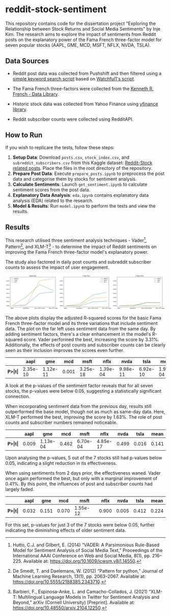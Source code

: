 # reddit-stock-sentiment

This repository contains code for the dissertation project "Exploring the Relationship between Stock Returns and Social Media Sentiments" by Inje Kim. The research aims to explore the impact of sentiments from Reddit posts on the explanatory power of the Fama French three-factor model for seven popular stocks (AAPL, GME, MCD, MSFT, NFLX, NVDA, TSLA).

## Data Sources

* Reddit post data was collected from Pushshift and then filtered using a [simple keyword search script](https://github.com/injekim/PushshiftDumps) based on [Watchful1's script](https://github.com/Watchful1/PushshiftDumps).

* The Fama French three-factors were collected from the [Kenneth R. French - Data Library](https://mba.tuck.dartmouth.edu/pages/faculty/ken.french/data_library.html).

* Historic stock data was collected from Yahoo Finance using [yfinance library](https://github.com/ranaroussi/yfinance).

* Reddit subscriber counts were collected using RedditAPI.

## How to Run

If you wish to replicare the tests, follow these steps:

1. **Setup Data**: Download `posts.csv`, `stock_index.csv`, and `subreddit_subscribers.csv` from this Kaggle dataset: [Reddit-Stock related posts](https://www.kaggle.com/datasets/injek0626/reddit-stock-related-posts?datasetId=3431669). Place the files in the root directory of the repository.
2. **Prepare Post Data**: Execute `prepare_posts.ipynb` to preprocess the post data and categorise them by stocks for sentiment analysis.
3. **Calculate Sentiments**: Launch `get_sentiment.ipynb` to calculate sentiment scores from the post data.
4. **Explanatory Data Analysis**: `eda.ipynb` contains explanatory data analysis (EDA) related to the research.
5. **Model & Results**: Run `model.ipynb` to perform the tests and view the results.

## Results

This research utilised three sentiment analysis techniques - Vader[^1], Pattern[^2], and XLM-T[^3] - to determine the impact of Reddit sentiments on improving the Fama French three-factor model's explanatory power.

The study also factored in daily post counts and subreddit subscriber counts to assess the impact of user engagement.

![Adjusted R-squared plots](./imgs/adj_r_squared.png)

The above plots display the adjusted R-squared scores for the basic Fama French three-factor model and its three variations that include sentiment data. The plot on the far left uses sentiment data from the same day. By adding sentiment factors, there's a clear enhancement in the model's R-squared score. Vader performed the best, increasing the score by 3.31%. Additionally, the effects of post counts and subscriber counts can be clearly seen as their inclusion improves the scores even further.

|      | aapl      | gme      | mcd   | msft      | nflx     | nvda      | tsla      | mean     |
|------|-----------|----------|-------|-----------|----------|-----------|-----------|----------|
| **P>&#124;t&#124;** | 2.35e-10 | 1.12e-11 | 0.001 | 3.25e-18 | 1.39e-04 | 9.98e-11  | 6.92e-10  | 1.96e-04 |

A look at the p-values of the sentiment factor reveals that for all seven stocks, the p-values were below 0.05, suggesting a statistically significant connection.

When incorporating sentiment data from the previous day, results still outperformed the base model, though not as much as same-day data. Here, XLM-T performed the best, improving the score by 1.63%. The role of post counts and subscriber numbers remained noticeable.

|      | aapl   | gme      | mcd   | msft      | nflx     | nvda  | tsla  | mean     |
|------|--------|----------|-------|-----------|----------|-------|-------|----------|
| **P>&#124;t&#124;** | 0.009 | 1.13e-04 | 0.462 | 6.70e-04  | 4.85e-17 | 0.499 | 0.016 | 0.141    |

Upon analysing the p-values, 5 out of the 7 stocks still had p-values below 0.05, indicating a slight reduction in its effectiveness.

When using sentiments from 2 days prior, the effectiveness waned. Vader once again performed the best, but only with a marginal improvement of 0.41%. By this point, the influences of post and subscriber counts had largely faded.

|      | aapl  | gme   | mcd   | msft      | nflx  | nvda  | tsla  | mean  |
|------|-------|-------|-------|-----------|-------|-------|-------|-------|
| **P>&#124;t&#124;** | 0.032 | 0.151 | 0.070 | 1.55e-12 | 0.900 | 0.005 | 0.412 | 0.224 |

For this set, p-values for just 3 of the 7 stocks were below 0.05, further indicating the diminishing effects of older sentiment data.

[^1]: Hutto, C.J. and Gilbert, E. (2014) “VADER: A Parsimonious Rule-Based Model for Sentiment Analysis of Social Media Text,” Proceedings of the International AAAI Conference on Web and Social Media, 8(1), pp. 216–225. Available at: https://doi.org/10.1609/icwsm.v8i1.14550.
[^2]: De Smedt, T. and Daelemans, W. (2012) “Pattern for python,” Journal of Machine Learning Research, 13(1), pp. 2063–2067. Available at: https://doi.org/10.5555/2188385.2343710.
[^3]: Barbieri, F., Espinosa-Anke, L. and Camacho-Collados, J. (2021) “XLM-T: Multilingual Language Models in Twitter for Sentiment Analysis and Beyond,” arXiv (Cornell University) [Preprint]. Available at: https://doi.org/10.48550/arxiv.2104.12250.